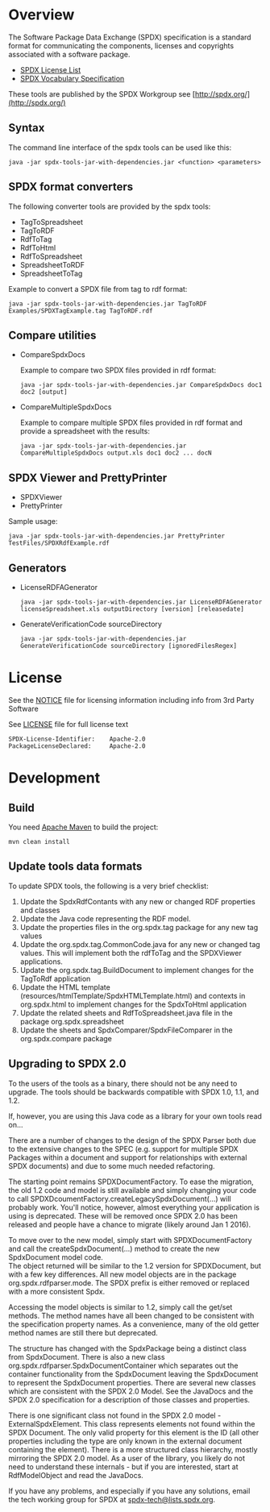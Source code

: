 # Overview
The Software Package Data Exchange (SPDX) specification is a standard format for communicating the components, licenses and copyrights associated with a software package.

  * [SPDX License List](http://spdx.org/licenses/)
  * [SPDX Vocabulary Specification](http://spdx.org/rdf/terms)

These tools are published by the SPDX Workgroup
see [http://spdx.org/](http://spdx.org/)

## Syntax
The command line interface of the spdx tools can be used like this:

    java -jar spdx-tools-jar-with-dependencies.jar <function> <parameters> 

## SPDX format converters
The following converter tools are provided by the spdx tools:

  * TagToSpreadsheet
  * TagToRDF
  * RdfToTag
  * RdfToHtml
  * RdfToSpreadsheet
  * SpreadsheetToRDF
  * SpreadsheetToTag

Example to convert a SPDX file from tag to rdf format:

    java -jar spdx-tools-jar-with-dependencies.jar TagToRDF Examples/SPDXTagExample.tag TagToRDF.rdf

## Compare utilities

  * CompareSpdxDocs

    Example to compare two SPDX files provided in rdf format:

        java -jar spdx-tools-jar-with-dependencies.jar CompareSpdxDocs doc1 doc2 [output]

  * CompareMultipleSpdxDocs

    Example to compare multiple SPDX files provided in rdf format and provide a spreadsheet with the results:

        java -jar spdx-tools-jar-with-dependencies.jar CompareMultipleSpdxDocs output.xls doc1 doc2 ... docN

## SPDX Viewer and PrettyPrinter
  * SPDXViewer
  * PrettyPrinter

Sample usage:

    java -jar spdx-tools-jar-with-dependencies.jar PrettyPrinter TestFiles/SPDXRdfExample.rdf

## Generators
  * LicenseRDFAGenerator

        java -jar spdx-tools-jar-with-dependencies.jar LicenseRDFAGenerator licenseSpreadsheet.xls outputDirectory [version] [releasedate]

  * GenerateVerificationCode sourceDirectory

        java -jar spdx-tools-jar-with-dependencies.jar GenerateVerificationCode sourceDirectory [ignoredFilesRegex]

# License
See the [NOTICE](NOTICE) file for licensing information
including info from 3rd Party Software

See [LICENSE](LICENSE) file for full license text

    SPDX-License-Identifier:	Apache-2.0
    PackageLicenseDeclared:		Apache-2.0

# Development

## Build
You need [Apache Maven](http://maven.apache.org/) to build the project:

    mvn clean install

## Update tools data formats
To update SPDX tools, the following is a very brief checklist:

  1. Update the SpdxRdfContants with any new or changed RDF properties and classes
  2. Update the Java code representing the RDF model.
  3. Update the properties files in the org.spdx.tag package for any new tag values
  4. Update the org.spdx.tag.CommonCode.java for any new or changed tag values.  This will implement both the rdfToTag and the SPDXViewer applications.
  5. Update the org.spdx.tag.BuildDocument to implement changes for the TagToRdf application
  6. Update the HTML template (resources/htmlTemplate/SpdxHTMLTemplate.html) and contexts in org.spdx.html to implement changes for the SpdxToHtml application
  7. Update the related sheets and RdfToSpreadsheet.java file in the package org.spdx.spreadsheet
  8. Update the sheets and SpdxComparer/SpdxFileComparer in the org.spdx.compare package

## Upgrading to SPDX 2.0
To the users of the tools as a binary, there should not be any need to upgrade.  The tools should be backwards compatible with SPDX 1.0, 1.1, and 1.2.

If, however, you are using this Java code as a library for your own tools read on...

There are a number of changes to the design of the SPDX Parser both due to the extensive changes to the SPEC (e.g. support for multiple SPDX Packages within a document and support for relationships with external SPDX documents) and due to some much needed refactoring.

The starting point remains SPDXDocumentFactory.  To ease the migration, the old 1.2 code and model is still available and simply changing your code to call SPDXDcoumentFactory.createLegacySpdxDocument(...) will probably work.  You'll notice, however, almost everything your application is using is deprecated.  These will be removed once SPDX 2.0 has been released and people have a chance to migrate (likely around Jan 1 2016).

To move over to the new model, simply start with SPDXDocumentFactory and call the createSpdxDocument(...) method to create the new SpdxDocument model code.  
The object returned will be similar to the 1.2 version for SPDXDocument, but with a few key differences.
All new model objects are in the package org.spdx.rdfparser.mode.  The SPDX prefix is either removed or replaced with a more consistent Spdx.  

Accessing the model objects is similar to 1.2, simply call the get/set methods.  The method names have all been changed to be consistent with the specification property names.  As a convenience, many of the old getter method names are still there but deprecated.

The structure has changed with the SpdxPackage being a distinct class from SpdxDocument.  There is also a new class org.spdx.rdfparser.SpdxDocumentContainer which separates out the container functionality from the SpdxDocument leaving the SpdxDocument to represent the SpdxDocument properties.
There are several new classes which are consistent with the SPDX 2.0 Model.  See the JavaDocs and the SPDX 2.0 specification for a description of those classes and properties.

There is one significant class not found in the SPDX 2.0 model - ExternalSpdxElement.  This class represents elements not found within the SPDX Document.  The only valid property for this element is the ID (all other properties including the type are only known in the external document containing the element).
There is a more structured class hierarchy, mostly mirroring the SPDX 2.0 model.  As a user of the library, you likely do not need to understand these internals - but if you are interested, start at RdfModelObject and read the JavaDocs.

If you have any problems, and especially if you have any solutions, email the tech working group for SPDX at spdx-tech@lists.spdx.org.